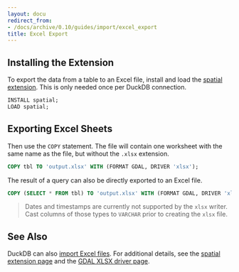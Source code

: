 ```yaml
---
layout: docu
redirect_from:
- /docs/archive/0.10/guides/import/excel_export
title: Excel Export
---
```


## Installing the Extension

To export the data from a table to an Excel file, install and load the [spatial extension](../../extensions/spatial).
This is only needed once per DuckDB connection.

```sql
INSTALL spatial;
LOAD spatial;
```

## Exporting Excel Sheets

Then use the `COPY` statement. The file will contain one worksheet with the same name as the file, but without the `.xlsx` extension.

```sql
COPY tbl TO 'output.xlsx' WITH (FORMAT GDAL, DRIVER 'xlsx');
```

The result of a query can also be directly exported to an Excel file.

```sql
COPY (SELECT * FROM tbl) TO 'output.xlsx' WITH (FORMAT GDAL, DRIVER 'xlsx');
```

> Dates and timestamps are currently not supported by the `xlsx` writer.
> Cast columns of those types to `VARCHAR` prior to creating the `xlsx` file.

## See Also

DuckDB can also [import Excel files](excel_import).
For additional details, see the [spatial extension page](../../extensions/spatial) and the [GDAL XLSX driver page](https://gdal.org/drivers/vector/xlsx.html).